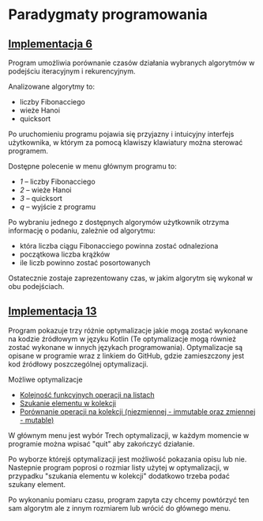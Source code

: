 # Paradygmaty programowania

## [Implementacja 6](https://github.com/emicsto/programming-paradigms/tree/readme/src/main/kotlin/algorithms_6)
Program umożliwia porównanie czasów działania wybranych algorytmów w podejściu iteracyjnym i rekurencyjnym.

Analizowane algorytmy to:
* liczby Fibonacciego
* wieże Hanoi
* quicksort

Po uruchomieniu programu pojawia się przyjazny i intuicyjny interfejs użytkownika, w którym za pomocą klawiszy klawiatury można sterować programem.

Dostępne polecenie w menu głównym programu to:

* _1_ – liczby Fibonacciego
* _2_ – wieże Hanoi
* _3_ – quicksort
* _q_ – wyjście z programu

Po wybraniu jednego z dostępnych algorymów użytkownik otrzyma informację o podaniu, zależnie od algorytmu: 
* która liczba ciągu Fibonacciego powinna zostać odnaleziona
* początkowa liczba krążków
* ile liczb powinno zostać posortowanych

Ostatecznie zostaje zaprezentowany czas, w jakim algorytm się wykonał w obu podejściach.


## [Implementacja 13](https://github.com/emicsto/programming-paradigms/tree/readme/src/main/kotlin/optimazation_13)
Program pokazuje trzy różnie optymalizacje jakie mogą zostać wykonane na kodzie źródłowym w języku Kotlin 
(Te optymalizacje mogą również zostać wykonane w innych językach programowania). 
Optymalizacje są opisane w programie wraz z linkiem do GitHub, gdzie zamieszczony jest kod źródłowy poszczególnej
optymalizacji.

Możliwe optymalizacje 

- [Kolejność funkcyjnych operacji na listach](https://github.com/emicsto/programming-paradigms/tree/master/src/main/kotlin/optimazation_13/examples/OperationOrderExample.kt)
- [Szukanie elementu w kolekcji](https://github.com/emicsto/programming-paradigms/tree/master/src/main/kotlin/optimazation_13/examples/FindingElementExample.kt)
- [Porównanie operacji na kolekcji (niezmiennej - immutable oraz zmiennej - mutable)](https://github.com/emicsto/programming-paradigms/tree/master/src/main/kotlin/optimazation_13/examples/MutableCollectionExample.kt)

W głównym menu jest wybór Trech optymalizacji, w każdym momencie w programie można wpisać "quit" aby zakończyć działanie.

Po wyborze którejś optymalizacji jest możliwość pokazania opisu lub nie. Nastepnie program poprosi o rozmiar listy
użytej w optymalizacji, w przypadku "szukania elementu w kolekcji" dodatkowo trzeba podać szukany element.

Po wykonaniu pomiaru czasu, program zapyta czy chcemy powtórzyć ten sam algorytm ale z innym rozmiarem lub 
wrócić do głównego menu.